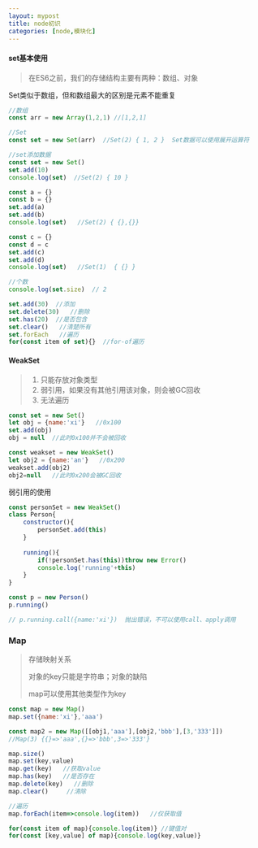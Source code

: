 ```yaml
---
layout: mypost
title: node初识
categories: [node,模块化]
---
```


#### set基本使用

> 在ES6之前，我们的存储结构主要有两种：数组、对象

Set类似于数组，但和数组最大的区别是元素不能重复

```js
//数组
const arr = new Array(1,2,1) //[1,2,1]

//Set
const set = new Set(arr)  //Set(2) { 1, 2 }  Set数据可以使用展开运算符
```

```js
//set添加数据
const set = new Set()
set.add(10)
console.log(set)  //Set(2) { 10 }

const a = {}
const b = {}
set.add(a)
set.add(b)
console.log(set)   //Set(2) { {},{}}

const c = {}
const d = c
set.add(c)
set.add(d)
console.log(set)   //Set(1)  { {} }
```

```js
//个数
console.log(set.size)  // 2

set.add(30)  //添加
set.delete(30)   //删除
set.has(20)  //是否包含
set.clear()   //清楚所有
set.forEach   //遍历
for(const item of set){}  //for-of遍历
```

#### WeakSet

> 1. 只能存放对象类型
> 2. 弱引用，如果没有其他引用该对象，则会被GC回收
> 3. 无法遍历

```js
const set = new Set()
let obj = {name:'xi'}   //0x100
set.add(obj)
obj = null  //此时0x100并不会被回收

const weakset = new WeakSet()
let obj2 = {name:'an'}   //0x200
weakset.add(obj2)
obj2=null   //此时0x200会被GC回收
```

弱引用的使用

```js
const personSet = new WeakSet()
class Person{
    constructor(){
        personSet.add(this)
    }
    
    running(){
        if(!personSet.has(this))throw new Error()
        console.log('running'+this)
    }
}

const p = new Person()
p.running()

// p.running.call({name:'xi'})  抛出错误，不可以使用call、apply调用
```

### Map

> 存储映射关系
>
> 对象的key只能是字符串；对象的缺陷
>
> map可以使用其他类型作为key

```js
const map = new Map()
map.set({name:'xi'},'aaa')

const map2 = new Map([[obj1,'aaa'],[obj2,'bbb'],[3,'333']])
//Map(3) {{}=>'aaa',{}=>'bbb',3=>'333'}

map.size()
map.set(key,value)
map.get(key)   //获取value
map.has(key)   //是否存在
map.delete(key)   //删除
map.clear()     //清除

//遍历
map.forEach(item=>console.log(item))   //仅获取值

for(const item of map){console.log(item)} //键值对
for(const [key,value] of map){console.log(key,value)}
```
